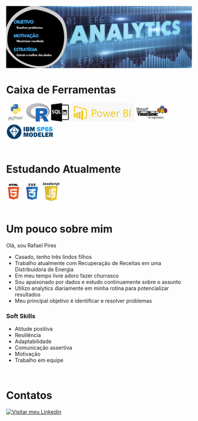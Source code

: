 <!-- Banner Superior -->
  <img src="./Arquivos/Banner2.jpg">
<br>

<!-- Ferramentas para Abalytics -->
  <h1 align="left"> Caixa de Ferramentas </h1>
  <div>
      <img src="./Arquivos/python.png" height="50">
      <img src="./Arquivos/R.jfif" height="50">
      <img src="./Arquivos/SQL.jpg" height="50">
      <img src="./Arquivos/powerBI.png" height="50">
      <img src="./Arquivos/vba2.jpg" height="50">
      <img src="./Arquivos/IBM_SPSS_Modeler.jpg" height="50">
    </div>  
  <br>
  
<!-- Estudando Atualmente  -->
<h1 align="left"> Estudando Atualmente </h1>
  <div>
      <img src="./Arquivos/html5.png" height="50">
      <img src="./Arquivos/CSS3.png" height="50">
      <img src="./Arquivos/JS.jfif" height="50">
    </div>  
  <br>

<!-- Sobre mim -->
<h1 align="left"> Um pouco sobre mim </h1>

Olá, sou Rafael Pires
  - Casado, tenho três lindos filhos
  - Trabalho atualmente com Recuperação de Receitas em uma Distribuidora de Energia
  - Em meu tempo livre adoro fazer churrasco
  - Sou apaixonado por dados e estudo continuamente sobre o assunto
  - Utilizo analytics diariamente em minha rotina para potencializar resultados
  - Meu principal objetivo é identificar e resolver problemas

<h3 align="left"> Soft Skills </h3>

  - Atitude positiva
  - Resiliência
  - Adaptabilidade
  - Comunicação assertiva
  - Motivação
  - Trabalho em equipe

<br>    

<!-- Meus contatos -->
<h1 align="left"> Contatos </h1>
<div>
  <a href = "https://www.linkedin.com/in/rafael-pires-de-oliveira-37003a164?    lipi=urn%3Ali%3Apage%3Ad_flagship3_profile_view_base_contact_details%3BQE%2FeecZxS0eD%2FMyQkIJI3g%3D%3D"><image src="https://img.shields.io/badge/LinkedIn-0077B5?style=for-the-badge&logo=linkedin&logoColor=white" title = "Visitar meu Linkedin"></a>
</div>
  

